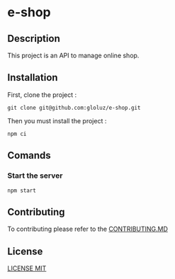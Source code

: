 # e-shop

## Description

This project is an API to manage online shop.

## Installation

First, clone the project :

```
git clone git@github.com:gloluz/e-shop.git
```

Then you must install the project :

```
npm ci
```

## Comands

### Start the server

```
npm start
```

## Contributing

To contributing please refer to the [CONTRIBUTING.MD](CONTRIBUTING.MD)

## License

[LICENSE MIT](LICENSE)

